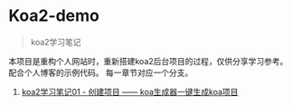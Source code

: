 # Koa2-demo

> koa2学习笔记

本项目是重构个人网站时，重新搭建koa2后台项目的过程，仅供分享学习参考。
配合个人博客的示例代码。 每一章节对应一个分支。


 1. [koa2学习笔记01 - 创建项目 —— koa生成器一键生成koa项目](https://blog.csdn.net/HoChine/article/details/88988000)



